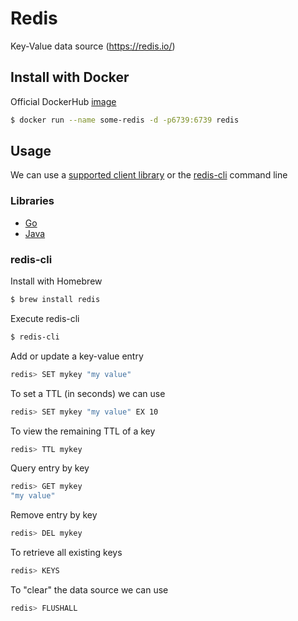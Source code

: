 # Redis

Key-Value data source (https://redis.io/)

## Install with Docker

Official DockerHub [image](https://hub.docker.com/_/redis)

```bash
$ docker run --name some-redis -d -p6739:6739 redis
```

## Usage

We can use a [supported client library](https://redis.io/clients) or the [redis-cli](https://redis.io/topics/rediscli) command line

### Libraries

* [Go](https://github.com/go-redis/redis)
* [Java](https://github.com/redis/jedis)

### redis-cli

Install with Homebrew
```bash
$ brew install redis
```

Execute redis-cli
```bash
$ redis-cli
```

Add or update a key-value entry
```bash
redis> SET mykey "my value"
```

To set a TTL (in seconds) we can use
```bash
redis> SET mykey "my value" EX 10
```

To view the remaining TTL of a key
```bash
redis> TTL mykey
```

Query entry by key
```bash
redis> GET mykey
"my value"
```

Remove entry by key
```bash
redis> DEL mykey
```

To retrieve all existing keys
```bash
redis> KEYS
```

To "clear" the data source we can use
```bash
redis> FLUSHALL
```
